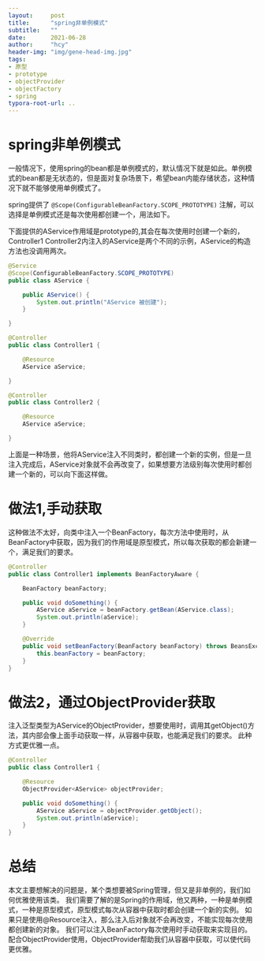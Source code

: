 ```yaml
---
layout:     post
title:      "spring非单例模式"
subtitle:   ""
date:       2021-06-28
author:     "hcy"
header-img: "img/gene-head-img.jpg"
tags:
- 原型
- prototype
- objectProvider
- objectFactory
- spring
typora-root-url: ..
---
```




# spring非单例模式


​		一般情况下，使用spring的bean都是单例模式的，默认情况下就是如此。单例模式的bean都是无状态的，但是面对复杂场景下，希望bean内能存储状态，这种情况下就不能够使用单例模式了。

spring提供了 `@Scope(ConfigurableBeanFactory.SCOPE_PROTOTYPE)` 注解，可以选择是单例模式还是每次使用都创建一个，用法如下。

下面提供的AService作用域是prototype的,其会在每次使用时创建一个新的，Controller1 Controller2内注入的AService是两个不同的示例，AService的构造方法也没调用两次。


```java
@Service
@Scope(ConfigurableBeanFactory.SCOPE_PROTOTYPE)
public class AService {

    public AService() {
        System.out.println("AService 被创建");
    }

}
```

```java
@Controller
public class Controller1 {

    @Resource
    AService aService;

}
```


```java
@Controller
public class Controller2 {

    @Resource
    AService aService;

}
```

上面是一种场景，他将AService注入不同类时，都创建一个新的实例，但是一旦注入完成后，AService对象就不会再改变了，如果想要方法级别每次使用时都创建一个新的，可以向下面这样做。

# 做法1,手动获取
这种做法不太好，向类中注入一个BeanFactory，每次方法中使用时，从BeanFactory中获取，因为我们的作用域是原型模式，所以每次获取的都会新建一个，满足我们的要求。

```java
@Controller
public class Controller1 implements BeanFactoryAware {

    BeanFactory beanFactory;

    public void doSomething() {
        AService aService = beanFactory.getBean(AService.class);
        System.out.println(aService);
    }

    @Override
    public void setBeanFactory(BeanFactory beanFactory) throws BeansException {
        this.beanFactory = beanFactory;
    }
}
```


# 做法2，通过ObjectProvider获取
 注入泛型类型为AService的ObjectProvider，想要使用时，调用其getObject()方法，其内部会像上面手动获取一样，从容器中获取，也能满足我们的要求。
 此种方式更优雅一点。

```java
@Controller
public class Controller1 {

    @Resource
    ObjectProvider<AService> objectProvider;

    public void doSomething() {
        AService aService = objectProvider.getObject();
        System.out.println(aService);
    }
}
```


# 总结
本文主要想解决的问题是，某个类想要被Spring管理，但又是非单例的，我们如何优雅使用该类。
我们需要了解的是Spring的作用域，他又两种，一种是单例模式，一种是原型模式，原型模式每次从容器中获取时都会创建一个新的实例。
如果只是使用@Resource注入，那么注入后对象就不会再改变，不能实现每次使用都创建新的对象。
我们可以注入BeanFactory每次使用时手动获取来实现目的。
配合ObjectProvider使用，ObjectProvider帮助我们从容器中获取，可以使代码更优雅。


